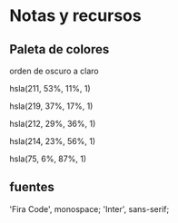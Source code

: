 # Notas y recursos 

## Paleta de colores
orden de oscuro a claro

hsla(211, 53%, 11%, 1)

hsla(219, 37%, 17%, 1)

hsla(212, 29%, 36%, 1)

hsla(214, 23%, 56%, 1)

hsla(75, 6%, 87%, 1)

## fuentes
'Fira Code', monospace;
'Inter', sans-serif;
